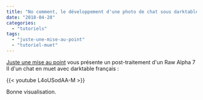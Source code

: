 ```yaml
---
title: "No comment, le développement d'une photo de chat sous darktable"
date: "2018-04-28"
categories: 
  - "tutoriels"
tags: 
  - "juste-une-mise-au-point"
  - "tutoriel-muet"
---
```


[Juste une mise au point](https://www.youtube.com/channel/UCSXBAkUFaqTZyWYW2BCa-FA) vous présente un post-traitement d'un Raw Alpha 7 II d'un chat en muet avec darktable français : 

{{< youtube L4oUSodAA-M >}}

Bonne visualisation.
